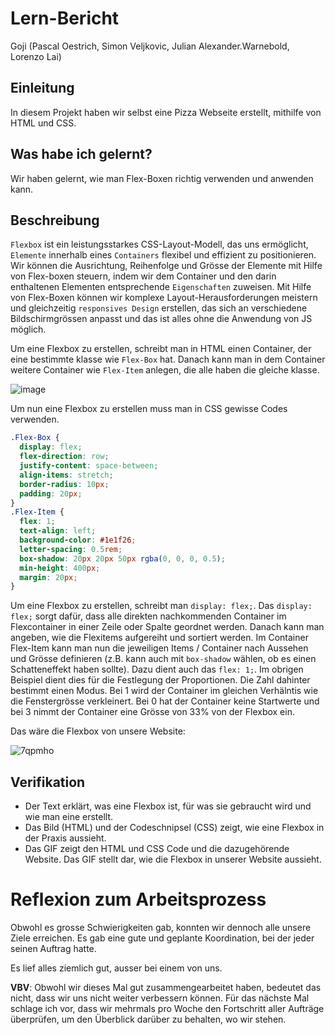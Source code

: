 # Lern-Bericht
Goji (Pascal Oestrich, Simon Veljkovic, Julian Alexander.Warnebold, Lorenzo Lai)

## Einleitung

In diesem Projekt haben wir selbst eine Pizza Webseite erstellt, mithilfe von HTML und CSS.

## Was habe ich gelernt?

Wir haben gelernt, wie man Flex-Boxen richtig verwenden und anwenden kann.

## Beschreibung

`Flexbox` ist ein leistungsstarkes CSS-Layout-Modell, das uns ermöglicht, `Elemente` innerhalb eines `Containers` flexibel und effizient zu positionieren. Wir können die Ausrichtung, Reihenfolge und Grösse der Elemente mit Hilfe von Flex-boxen steuern, indem wir dem Container und den darin enthaltenen Elementen entsprechende `Eigenschaften` zuweisen. Mit Hilfe von Flex-Boxen können wir komplexe Layout-Herausforderungen meistern und gleichzeitig `responsives Design` erstellen, das sich an verschiedene Bildschirmgrössen anpasst und das ist alles ohne die Anwendung von JS möglich.

Um eine Flexbox zu erstellen, schreibt man in HTML einen Container, der eine bestimmte klasse wie `Flex-Box` hat. Danach kann man in dem Container weitere Container wie `Flex-Item` anlegen, die alle haben die gleiche klasse.

![image](https://github.com/Loreytox/LA-1600/assets/110892258/42ab7e9f-3f79-406f-9a48-ede1479bda61)

Um nun eine Flexbox zu erstellen muss man in CSS gewisse Codes verwenden.
```CSS
.Flex-Box {
  display: flex;
  flex-direction: row;
  justify-content: space-between;
  align-items: stretch;
  border-radius: 10px;
  padding: 20px;
}
.Flex-Item {
  flex: 1;
  text-align: left;
  background-color: #1e1f26;
  letter-spacing: 0.5rem;
  box-shadow: 20px 20px 50px rgba(0, 0, 0, 0.5);
  min-height: 400px;
  margin: 20px;
}
```
Um eine Flexbox zu erstellen, schreibt man `display: flex;`. Das `display: flex;` sorgt dafür, dass alle direkten nachkommenden Container im Flexcontainer in einer Zeile oder Spalte geordnet werden. Danach kann man angeben, wie die Flexitems aufgereiht und sortiert werden. Im Container Flex-Item kann man nun die jeweiligen Items / Container nach Aussehen und Grösse definieren (z.B. kann auch mit `box-shadow` wählen, ob es einen Schatteneffekt haben sollte).  Dazu dient auch das `flex: 1;`. Im obrigen Beispiel dient dies für die Festlegung der Proportionen. Die Zahl dahinter bestimmt einen Modus. Bei 1 wird der Container im gleichen Verhälntis wie die Fenstergrösse verkleinert. Bei 0 hat der Container keine Startwerte und bei 3 nimmt der Container eine Grösse von 33% von der Flexbox ein.

Das wäre die Flexbox von unsere Website:

![7qpmho](https://github.com/Loreytox/LA-1600/assets/110893594/7e5970ce-002f-4f3d-af0d-5d59d38be6b5)

## Verifikation

* Der Text erklärt, was eine Flexbox ist, für was sie gebraucht wird und wie man eine erstellt.
* Das Bild (HTML) und der Codeschnipsel (CSS) zeigt, wie eine Flexbox in der Praxis aussieht.
* Das GIF zeigt den HTML und CSS Code und die dazugehörende Website. Das GIF stellt dar, wie die Flexbox in unserer Website aussieht. 

# Reflexion zum Arbeitsprozess

Obwohl es grosse Schwierigkeiten gab, konnten wir dennoch alle unsere Ziele erreichen. Es gab eine gute und geplante Koordination, bei der jeder seinen Auftrag hatte.

Es lief alles ziemlich gut, ausser bei einem von uns.

**VBV**: Obwohl wir dieses Mal gut zusammengearbeitet haben, bedeutet das nicht, dass wir uns nicht weiter verbessern können. Für das nächste Mal schlage ich vor, dass wir mehrmals pro Woche den Fortschritt aller Aufträge überprüfen, um den Überblick darüber zu behalten, wo wir stehen.
